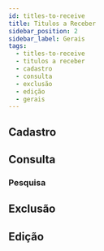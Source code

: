 ```yaml
---
id: titles-to-receive
title: Titulos a Receber
sidebar_position: 2
sidebar_label: Gerais
tags:
  - titles-to-receive
  - titulos a receber
  - cadastro
  - consulta
  - exclusão
  - edição
  - gerais
---
```


## Cadastro

## Consulta

### Pesquisa

## Exclusão

## Edição
